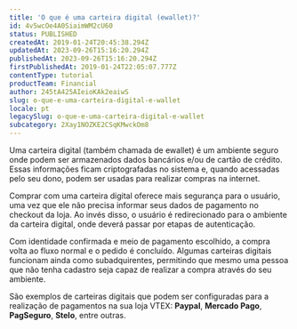 ```yaml
---
title: 'O que é uma carteira digital (ewallet)?'
id: 4v5wcOe4A0SiaimWM2cU60
status: PUBLISHED
createdAt: 2019-01-24T20:45:38.294Z
updatedAt: 2023-09-26T15:16:20.294Z
publishedAt: 2023-09-26T15:16:20.294Z
firstPublishedAt: 2019-01-24T22:05:07.777Z
contentType: tutorial
productTeam: Financial
author: 245tA425AIeioKAk2eaiwS
slug: o-que-e-uma-carteira-digital-e-wallet
locale: pt
legacySlug: o-que-e-uma-carteira-digital-e-wallet
subcategory: 2Xay1NOZKE2CSqKMwckOm8
---
```


Uma carteira digital (também chamada de ewallet) é um ambiente seguro onde podem ser armazenados dados bancários e/ou de cartão de crédito. Essas informações ficam criptografadas no sistema e, quando acessadas pelo seu dono, podem ser usadas para realizar compras na internet.

Comprar com uma carteira digital oferece mais segurança para o usuário, uma vez que ele não precisa informar seus dados de pagamento no checkout da loja. Ao invés disso, o usuário é redirecionado para o ambiente da carteira digital, onde deverá passar por etapas de autenticação.

Com identidade confirmada e meio de pagamento escolhido, a compra volta ao fluxo normal e o pedido é concluído. Algumas carteiras digitais funcionam ainda como subadquirentes, permitindo que mesmo uma pessoa que não tenha cadastro seja capaz de realizar a compra através do seu ambiente. 

São exemplos de carteiras digitais que podem ser configuradas para a realização de pagamentos na sua loja VTEX: __Paypal__, __Mercado Pago__, __PagSeguro__, __Stelo__, entre outras.
